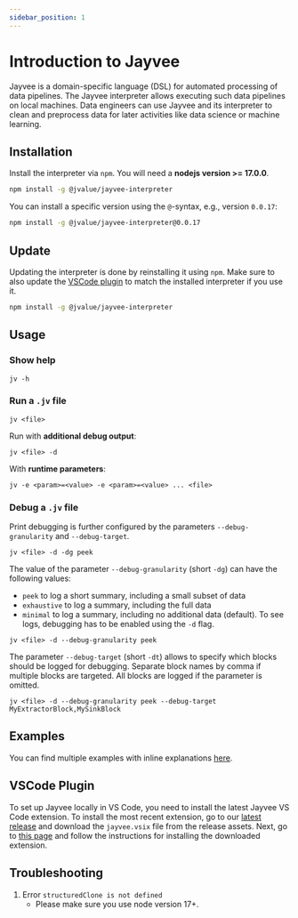 ```yaml
---
sidebar_position: 1
---
```


# Introduction to Jayvee

Jayvee is a domain-specific language (DSL) for automated processing of data pipelines.
The Jayvee interpreter allows executing such data pipelines on local machines.
Data engineers can use Jayvee and its interpreter to clean and preprocess data for later activities like data science or machine learning.

## Installation

Install the interpreter via `npm`. You will need a **nodejs version >= 17.0.0**.

```bash
npm install -g @jvalue/jayvee-interpreter
```

You can install a specific version using the `@`-syntax, e.g., version `0.0.17`:

```bash
npm install -g @jvalue/jayvee-interpreter@0.0.17
```

## Update

Updating the interpreter is done by reinstalling it using `npm`. Make sure to also update the [VSCode plugin](#vscode-plugin) to match the installed interpreter if you use it.

```bash
npm install -g @jvalue/jayvee-interpreter
```

## Usage

### Show help

```console
jv -h
```

### Run a `.jv` file

```console
jv <file>
```

Run with **additional debug output**:

```console
jv <file> -d
```

With **runtime parameters**:

```console
jv -e <param>=<value> -e <param>=<value> ... <file>
```

### Debug a `.jv` file

Print debugging is further configured by the parameters `--debug-granularity` and `--debug-target`.

```console
jv <file> -d -dg peek
```

The value of the parameter `--debug-granularity` (short `-dg`) can have the following values:

- `peek` to log a short summary, including a small subset of data
- `exhaustive` to log a summary, including the full data
- `minimal` to log a summary, including no additional data (default).
  To see logs, debugging has to be enabled using the `-d` flag.

```console
jv <file> -d --debug-granularity peek
```

The parameter `--debug-target` (short `-dt`) allows to specify which blocks should be logged for debugging. Separate block names by comma if multiple blocks are targeted. All blocks are logged if the parameter is omitted.

```console
jv <file> -d --debug-granularity peek --debug-target MyExtractorBlock,MySinkBlock
```

## Examples

You can find multiple examples with inline explanations [here](./examples/README.mdx).

## VSCode Plugin

To set up Jayvee locally in VS Code, you need to install the latest Jayvee VS Code extension.
To install the most recent extension, go to our [latest release](https://github.com/jvalue/jayvee/releases/latest)
and download the `jayvee.vsix` file from the release assets.
Next, go to [this page](https://code.visualstudio.com/docs/editor/extension-marketplace#_install-from-a-vsix) and
follow the instructions for installing the downloaded extension.

## Troubleshooting

1. Error `structuredClone is not defined`
   - Please make sure you use node version 17+.
